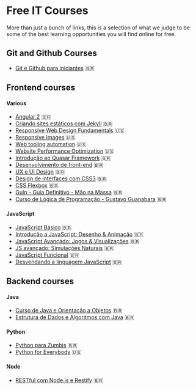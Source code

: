 # Free IT Courses
More than just a bunch of links, this is a selection of what we judge to be some of the best learning opportunities you will find online for free.

## Git and Github Courses
- [Git e Github para iniciantes](https://www.udemy.com/git-e-github-para-iniciantes/) :brazil:

## Frontend courses

#### Various
- [Angular 2](https://loiane.training/course/angular-2/) :brazil:
- [Criando sites estáticos com Jekyll](https://www.udemy.com/criando-sites-estaticos-com-jekyll/) :brazil:
- [Responsive Web Design Fundamentals](https://www.udacity.com/course/responsive-web-design-fundamentals--ud893) :us:
- [Responsive Images](https://www.udacity.com/course/responsive-images--ud882) :us:
- [Web tooling automation](https://www.udacity.com/course/web-tooling-automation--ud892) :us:
- [Website Performance Optimization](https://www.udacity.com/course/website-performance-optimization--ud884) :us:
- [Introdução ao Quasar Framework](https://codecasts.com.br/series/introducao-quasar) :brazil:
- [Desenvolvimento de front-end](https://cursos.timtec.com.br/course/desenvolvimento-de-front-end/intro) :brazil:
- [UX e UI Design](https://cursos.timtec.com.br/course/ux-e-ui-design/intro) :brazil:
- [Design de interfaces com CSS3](https://cursos.timtec.com.br/course/css3/intro) :brazil:
- [CSS Flexbox](https://www.origamid.com/cursos/css-flexbox/) :brazil:
- [Gulp - Guia Definitivo - Mão na Massa](https://www.youtube.com/playlist?list=PLtluGZbI5EShPPQh7TxfxMaFwDsktHi4V) :brazil:
- [Curso de Lógica de Programação - Gustavo Guanabara](https://www.youtube.com/watch?v=8mei6uVttho&list=PLHz_AreHm4dmSj0MHol_aoNYCSGFqvfXV) :brazil:


#### JavaScript
- [JavaScript Básico](https://www.codecademy.com/pt-BR/tracks/javascript) :brazil:
- [Introdução a JavaScript: Desenho & Animação](https://pt.khanacademy.org/computing/computer-programming/programming) :brazil:
- [JavaScript Avançado: Jogos & Visualizações](https://pt.khanacademy.org/computing/computer-programming/programming-games-visualizations) :brazil:
- [JS avançado: Simulações Naturais](https://pt.khanacademy.org/computing/computer-programming/programming-natural-simulations) :brazil:
- [JavaScript Funcional](https://www.youtube.com/playlist?list=PL77JVjKTJT2iAlBJX3buyljqzfoR9nV_R) :brazil:
- [Desvendando a linguagem JavaScript](https://www.youtube.com/playlist?list=PLQCmSnNFVYnT1-oeDOSBnt164802rkegc) :brazil:

## Backend courses

#### Java
- [Curso de Java e Orientação a Objetos](https://loiane.training/course/java-basico/) :brazil:
- [Estrutura de Dados e Algoritmos com Java](https://loiane.training/course/estrutura-de-dados-e-algoritmos-com-java/) :brazil:

#### Python
- [Python para Zumbis](https://www.pycursos.com/python-para-zumbis/) :brazil:
- [Python for Everybody](https://py4e.com) :us:

#### Node
- [RESTful com Node.js e Restify](https://codecasts.com.br/series/restful-com-nodejs-e-restify) :brazil:
